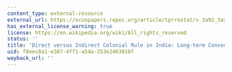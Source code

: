 ```yaml
---
content_type: external-resource
external_url: https://econpapers.repec.org/article/tprrestat/v_3a92_3ay_3a2010_3ai_3a4_3ap_3a693-713.htm
has_external_license_warning: true
license: https://en.wikipedia.org/wiki/All_rights_reserved
status: ''
title: 'Direct versus Indirect Colonial Rule in India: Long-term Consequences'
uid: f8eec8a1-e387-4ff1-a54a-253e246301bf
wayback_url: ''
---
```

